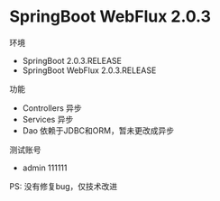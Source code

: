 # SpringBoot WebFlux 2.0.3


环境

- SpringBoot 2.0.3.RELEASE
- SpringBoot WebFlux 2.0.3.RELEASE

功能

- Controllers 异步
- Services 异步
- Dao 依赖于JDBC和ORM，暂未更改成异步

测试账号 

- admin 111111

PS: 没有修复bug，仅技术改进